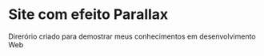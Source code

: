 <h1>Site com efeito Parallax</h1>
Direrório criado para demostrar meus conhecimentos em desenvolvimento Web
